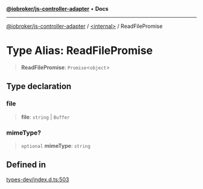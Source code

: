 [**@iobroker/js-controller-adapter**](../../README.md) • **Docs**

***

[@iobroker/js-controller-adapter](../../globals.md) / [\<internal\>](../README.md) / ReadFilePromise

# Type Alias: ReadFilePromise

> **ReadFilePromise**: `Promise`\<`object`\>

## Type declaration

### file

> **file**: `string` \| `Buffer`

### mimeType?

> `optional` **mimeType**: `string`

## Defined in

[types-dev/index.d.ts:503](https://github.com/ioBroker/ioBroker.js-controller/blob/6c3a3884e29c4b6f03de102d699f9813dd546c7d/packages/types-dev/index.d.ts#L503)
